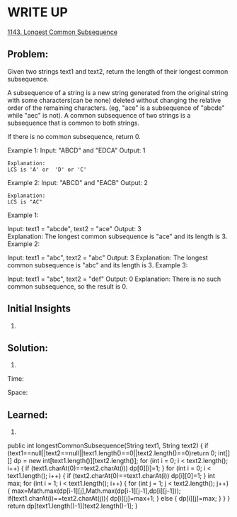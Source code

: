 #  WRITE UP
[1143. Longest Common Subsequence](https://leetcode.com/problems/longest-common-subsequence/)<br/>

## Problem: 
Given two strings text1 and text2, return the length of their longest common subsequence.

A subsequence of a string is a new string generated from the original string with some characters(can be none) deleted without changing the relative order of the remaining characters. (eg, "ace" is a subsequence of "abcde" while "aec" is not). A common subsequence of two strings is a subsequence that is common to both strings.

If there is no common subsequence, return 0.


Example 1:
	Input:  "ABCD" and "EDCA"
	Output:  1
	
	Explanation:
	LCS is 'A' or  'D' or 'C'


Example 2:
	Input: "ABCD" and "EACB"
	Output:  2
	
	Explanation: 
	LCS is "AC"


 

Example 1:

Input: text1 = "abcde", text2 = "ace" 
Output: 3  
Explanation: The longest common subsequence is "ace" and its length is 3.
Example 2:

Input: text1 = "abc", text2 = "abc"
Output: 3
Explanation: The longest common subsequence is "abc" and its length is 3.
Example 3:

Input: text1 = "abc", text2 = "def"
Output: 0
Explanation: There is no such common subsequence, so the result is 0.


## Initial Insights
1. 

## Solution:
1. 

Time: 

Space: 


## Learned:
1. 

public int longestCommonSubsequence(String text1, String text2) {
        if (text1==null||text2==null||text1.length()==0||text2.length()==0)return 0;
        int[][] dp = new int[text1.length()][text2.length()];
        for (int i = 0; i < text2.length(); i++) {
            if (text1.charAt(0)==text2.charAt(i))
                dp[0][i]=1;
        }
        for (int i = 0; i < text1.length(); i++) {
            if (text2.charAt(0)==text1.charAt(i))
                dp[i][0]=1;
        }
        int max;
        for (int i = 1; i < text1.length(); i++) {
            for (int j = 1; j < text2.length(); j++) {
                max=Math.max(dp[i-1][j],Math.max(dp[i-1][j-1],dp[i][j-1]));
                if(text1.charAt(i)==text2.charAt(j)){
                    dp[i][j]=max+1;
                } else {
                    dp[i][j]=max;
                }
            }
        }
        return dp[text1.length()-1][text2.length()-1];
    }